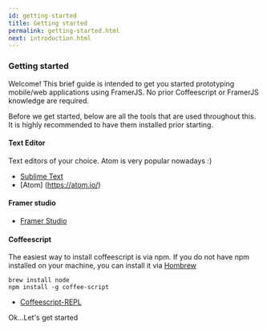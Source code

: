 ```yaml
---
id: getting-started
title: Getting started
permalink: getting-started.html
next: introduction.html
---
```


### Getting started
Welcome! This brief guide is intended to get you started prototyping
mobile/web applications using FramerJS.  No prior Coffeescript or FramerJS
knowledge are required.

Before we get started, below are all the tools that are used throughout this. It
is highly recommended to have them installed prior starting.

#### Text Editor
Text editors of your choice. Atom is very popular nowadays :)

- [Sublime Text](http://www.sublimetext.com/)
- [Atom] (https://atom.io/)

#### Framer studio

- [Framer Studio](http://framerjs.com/)

#### Coffeescript 

The easiest way to install coffeescript is via npm. If you do not have npm
installed on your machine, you can install it via [Hombrew](http://brew.sh)

```
brew install node
npm install -g coffee-script
```

- [Coffeescript-REPL](http://larryng.github.io/coffeescript-repl/) 

Ok...Let's get started

